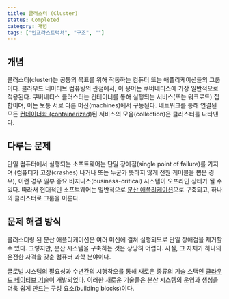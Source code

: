 ```yaml
---
title: 클러스터 (Cluster)
status: Completed
category: 개념
tags: ["인프라스트럭처", "구조", ""]
---
```


## 개념

클러스터(cluster)는 공통의 목표를 위해 작동하는 컴퓨터 또는 애플리케이션들의 그룹이다.
클라우드 네이티브 컴퓨팅의 관점에서, 이 용어는 쿠버네티스에 가장 일반적으로 적용된다.
쿠버네티스 클러스터는 컨테이너를 통해 실행되는 서비스(또는 워크로드) 집합이며, 이는 보통 서로 다른 머신(machines)에서 구동된다.
네트워크를 통해 연결된 모든 [컨테이너화 (containerized)](/containerization/)된 서비스의 모음(collection)은 클러스터를 나타낸다.

## 다루는 문제

단일 컴퓨터에서 실행되는 소프트웨어는 단일 장애점(single point of failure)를 가지며
(컴퓨터가 고장(crashes) 나거나 또는 누군가 뜻하지 않게 전원 케이블을 뽑은 경우),
이런 경우 일부 중요 비지니스(business-critical) 시스템이 오프라인 상태가 될 수 있다.
따라서 현대적인 소프트웨어는 일반적으로 [분산 애플리케이션](/distributed-apps/)으로 구축되고, 하나의 클러스터로 그룹을 이룬다.

## 문제 해결 방식

클러스터링 된 분산 애플리케이션은 여러 머신에 걸쳐 실행되므로 단일 장애점을 제거할 수 있다.
그렇지만, 분산 시스템을 구축하는 것은 상당히 어렵다.
사실, 그 자체가 하나의 온전한 자격을 갖춘 컴퓨터 과학 분야이다.

글로벌 시스템의 필요성과 수년간의 시행착오를 통해 새로운 종류의 기술 스택인
[클라우드 네이티브 기술](/cloud-native-tech/)이 개발되었다.
이러한 새로운 기술들은 분산 시스템의 운영과 생성을 더욱 쉽게 만드는 구성 요소(building blocks)이다.
